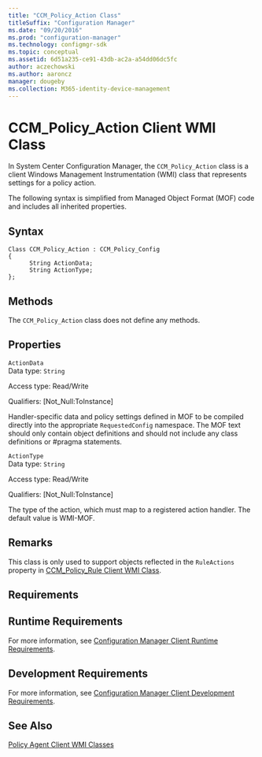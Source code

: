 ```yaml
---
title: "CCM_Policy_Action Class"
titleSuffix: "Configuration Manager"
ms.date: "09/20/2016"
ms.prod: "configuration-manager"
ms.technology: configmgr-sdk
ms.topic: conceptual
ms.assetid: 6d51a235-ce91-43db-ac2a-a54dd06dc5fc
author: aczechowski
ms.author: aaroncz
manager: dougeby
ms.collection: M365-identity-device-management
---
```

# CCM_Policy_Action Client WMI Class
In System Center Configuration Manager, the `CCM_Policy_Action` class is a client Windows Management Instrumentation (WMI) class that represents settings for a policy action.  

 The following syntax is simplified from Managed Object Format (MOF) code and includes all inherited properties.  

## Syntax  

```  
Class CCM_Policy_Action : CCM_Policy_Config  
{  
      String ActionData;  
      String ActionType;  
};  
```  

## Methods  
 The `CCM_Policy_Action` class does not define any methods.  

## Properties  
 `ActionData`  
 Data type: `String`  

 Access type: Read/Write  

 Qualifiers: [Not_Null:ToInstance]  

 Handler-specific data and policy settings defined in MOF to be compiled directly into the appropriate `RequestedConfig` namespace. The MOF text should only contain object definitions and should not include any class definitions or #pragma statements.  

 `ActionType`  
 Data type: `String`  

 Access type: Read/Write  

 Qualifiers: [Not_Null:ToInstance]  

 The type of the action, which must map to a registered action handler. The default value is WMI-MOF.  

## Remarks  
 This class is only used to support objects reflected in the `RuleActions` property in [CCM_Policy_Rule Client WMI Class](../../../../../develop/reference/core/clients/client-classes/ccm_policy_rule-client-wmi-class.md).  

## Requirements  

## Runtime Requirements  
 For more information, see [Configuration Manager Client Runtime Requirements](../../../../../develop/core/reqs/client-runtime-requirements.md).  

## Development Requirements  
 For more information, see [Configuration Manager Client Development Requirements](../../../../../develop/core/reqs/client-development-requirements.md).  

## See Also  
 [Policy Agent Client WMI Classes](../../../../../develop/reference/core/clients/client-classes/policy-agent-client-wmi-classes.md)
